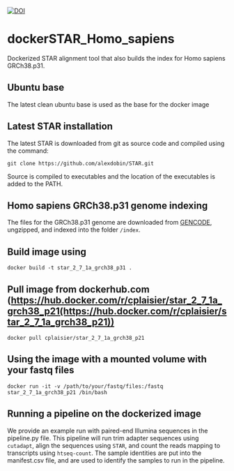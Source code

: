 [![DOI](https://zenodo.org/badge/197803088.svg)](https://zenodo.org/badge/latestdoi/197803088)

# dockerSTAR_Homo_sapiens
Dockerized STAR alignment tool that also builds the index for Homo sapiens GRCh38.p31.

## Ubuntu base
The latest clean ubuntu base is used as the base for the docker image

## Latest STAR installation
The latest STAR is downloaded from git as source code and compiled using the command:

```git clone https://github.com/alexdobin/STAR.git```

Source is compiled to executables and the location of the executables is added to the PATH.

## Homo sapiens GRCh38.p31 genome indexing
The files for the GRCh38.p31 genome are downloaded from [GENCODE](gencodegenes.org/human), ungzipped, and indexed into the folder `/index`.

## Build image using

```docker build -t star_2_7_1a_grch38_p31 .```

## Pull image from dockerhub.com (https://hub.docker.com/r/cplaisier/star_2_7_1a_grch38_p21(https://hub.docker.com/r/cplaisier/star_2_7_1a_grch38_p21))
```docker pull cplaisier/star_2_7_1a_grch38_p21```

## Using the image with a mounted volume with your fastq files
```docker run -it -v /path/to/your/fastq/files:/fastq star_2_7_1a_grch38_p21 /bin/bash```

## Running a pipeline on the dockerized image
We provide an example run with paired-end Illumina sequences in the pipeline.py file. This pipeline will run trim adapter sequences using `cutadapt`, align the sequences using `STAR`, and count the reads mapping to transcripts using `htseq-count`. The sample identities are put into the manifest.csv file, and are used to identify the samples to run in the pipeline.
